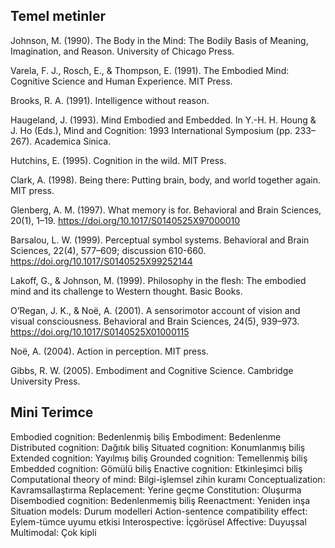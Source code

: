 ## Temel metinler

Johnson, M. (1990). The Body in the Mind: The Bodily Basis of Meaning, Imagination, and Reason. University of Chicago Press. 

Varela, F. J., Rosch, E., & Thompson, E. (1991). The Embodied Mind: Cognitive Science and Human Experience. MIT Press.

Brooks, R. A. (1991). Intelligence without reason.

Haugeland, J. (1993). Mind Embodied and Embedded. In Y.-H. H. Houng & J. Ho (Eds.), Mind and Cognition: 1993 International Symposium (pp. 233–267). Academica Sinica. 

Hutchins, E. (1995). Cognition in the wild. MIT Press.

Clark, A. (1998). Being there: Putting brain, body, and world together again. MIT press.

Glenberg, A. M. (1997). What memory is for. Behavioral and Brain Sciences, 20(1), 1–19. https://doi.org/10.1017/S0140525X97000010

Barsalou, L. W. (1999). Perceptual symbol systems. Behavioral and Brain Sciences, 22(4), 577–609; discussion 610-660. https://doi.org/10.1017/S0140525X99252144

Lakoff, G., & Johnson, M. (1999). Philosophy in the flesh: The embodied mind and its challenge to Western thought. Basic Books.

O’Regan, J. K., & Noë, A. (2001). A sensorimotor account of vision and visual consciousness. Behavioral and Brain Sciences, 24(5), 939–973. https://doi.org/10.1017/S0140525X01000115

Noë, A. (2004). Action in perception. MIT press.

Gibbs, R. W. (2005). Embodiment and Cognitive Science. Cambridge University Press.

## Mini Terimce

Embodied cognition: Bedenlenmiş biliş
Embodiment: Bedenlenme
Distributed cognition: Dağıtık biliş
Situated cognition: Konumlanmış biliş
Extended cognition: Yayılmış biliş
Grounded cognition: Temellenmiş biliş
Embedded cognition: Gömülü biliş
Enactive cognition: Etkinleşimci biliş
Computational theory of mind: Bilgi-işlemsel zihin kuramı
Conceptualization: Kavramsallaştırma
Replacement: Yerine geçme
Constitution: Oluşurma
Disembodied cognition: Bedenlenmemiş biliş
Reenactment: Yeniden inşa
Situation models: Durum modelleri
Action-sentence compatibility effect: Eylem-tümce uyumu etkisi
Interospective: İçgörüsel
Affective: Duyuşsal
Multimodal: Çok kipli  
